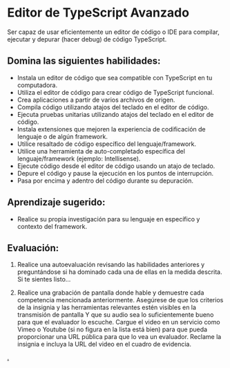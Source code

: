 # Editor de TypeScript Avanzado

Ser capaz de usar eficientemente un editor de código o IDE para compilar, ejecutar y depurar (hacer debug) de código TypeScript.

## Domina las siguientes habilidades:

- Instala un editor de código que sea compatible con TypeScript en tu computadora.
- Utiliza el editor de código para crear código de TypeScript funcional.
- Crea aplicaciones a partir de varios archivos de origen.
- Compila código utilizando atajos del teclado en el editor de código.
- Ejecuta pruebas unitarias utilizando atajos del teclado en el editor de código.
- Instala extensiones que mejoren la experiencia de codificación de lenguaje o de algún framework.
- Utilice resaltado de código específico del lenguaje/framework.
- Utilice una herramienta de auto-completado específica del lenguaje/framework (ejemplo: Intellisense).
- Ejecute código desde el editor de código usando un atajo de teclado.
- Depure el código y pause la ejecución en los puntos de interrupción.
- Pasa por encima y adentro del código durante su depuración.

## Aprendizaje sugerido:

- Realice su propia investigación para su lenguaje en específico y contexto del framework.

## Evaluación:

1. Realice una autoevaluación revisando las habilidades anteriores y preguntándose si ha dominado cada una de ellas en la medida descrita. Si te sientes listo...

2. Realice una grabación de pantalla donde hable y demuestre cada competencia mencionada anteriormente. Asegúrese de que los criterios de la insignia y las herramientas relevantes estén visibles en la transmisión de pantalla Y que su audio sea lo suficientemente bueno para que el evaluador lo escuche. Cargue el video en un servicio como Vimeo o Youtube (si no figura en la lista está bien) para que pueda proporcionar una URL pública para que lo vea un evaluador. Reclame la insignia e incluya la URL del video en el cuadro de evidencia.

[.](level-4)
